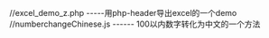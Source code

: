 //excel_demo_z.php  -----用php-header导出excel的一个demo
//numberchangeChinese.js ------ 100以内数字转化为中文的一个方法
